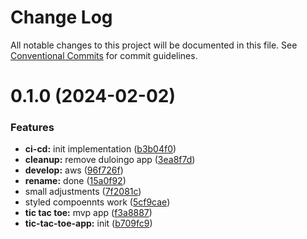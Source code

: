 # Change Log

All notable changes to this project will be documented in this file.
See [Conventional Commits](https://conventionalcommits.org) for commit guidelines.

# 0.1.0 (2024-02-02)

### Features

-   **ci-cd:** init implementation ([b3b04f0](https://github.com/paulAlexSerban/wbk--reactjs-playground--typescript/commit/b3b04f00180259d571bf54bfe34dc66a78352e9e))
-   **cleanup:** remove duloingo app ([3ea8f7d](https://github.com/paulAlexSerban/wbk--reactjs-playground--typescript/commit/3ea8f7d47da9759c9ea8f62599a8aa4250b38c3c))
-   **develop:** aws ([96f726f](https://github.com/paulAlexSerban/wbk--reactjs-playground--typescript/commit/96f726f064733ad5ee05405640fc2b69ff8c6f8f))
-   **rename:** done ([15a0f92](https://github.com/paulAlexSerban/wbk--reactjs-playground--typescript/commit/15a0f92f47690da6021269d43d7489cb72cdc514))
-   small adjustments ([7f2081c](https://github.com/paulAlexSerban/wbk--reactjs-playground--typescript/commit/7f2081cac29b105fa29850fe3abd94b309f82c8d))
-   styled compoennts work ([5cf9cae](https://github.com/paulAlexSerban/wbk--reactjs-playground--typescript/commit/5cf9cae09ec5f9b36f10b44435678947f4bb2f7e))
-   **tic tac toe:** mvp app ([f3a8887](https://github.com/paulAlexSerban/wbk--reactjs-playground--typescript/commit/f3a88872ae21cfd2fb32f451089c0f3e880c0574))
-   **tic-tac-toe-app:** init ([b709fc9](https://github.com/paulAlexSerban/wbk--reactjs-playground--typescript/commit/b709fc949cfd19076b702d9781a5e93fb423095b))
